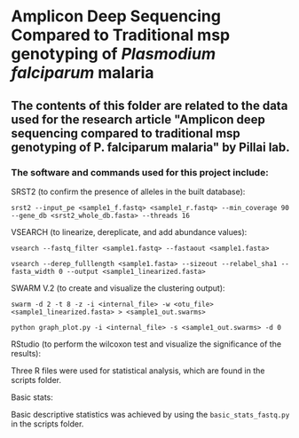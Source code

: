 # Amplicon Deep Sequencing Compared to Traditional msp genotyping of *Plasmodium falciparum* malaria

## The contents of this folder are related to the data used for the research article "Amplicon deep sequencing compared to traditional msp genotyping of P. falciparum malaria" by Pillai lab.

### The software and commands used for this project include:

SRST2 (to confirm the presence of alleles in the built database):
```
srst2 --input_pe <sample1_f.fastq> <sample1_r.fastq> --min_coverage 90 --gene_db <srst2_whole_db.fasta> --threads 16
```

VSEARCH (to linearize, dereplicate, and add abundance values):
```
vsearch --fastq_filter <sample1.fastq> --fastaout <sample1.fasta>

vsearch --derep_fulllength <sample1.fasta> --sizeout --relabel_sha1 --fasta_width 0 --output <sample1_linearized.fasta>
```

SWARM V.2 (to create and visualize the clustering output):
```
swarm -d 2 -t 8 -z -i <internal_file> -w <otu_file> <sample1_linearized.fasta> > <sample1_out.swarms>

python graph_plot.py -i <internal_file> -s <sample1_out.swarms> -d 0
```

RStudio (to perform the wilcoxon test and visualize the significance of the results):

Three R files were used for statistical analysis, which are found in the scripts folder.

Basic stats:

Basic descriptive statistics was achieved by using the `basic_stats_fastq.py` in the scripts folder.




